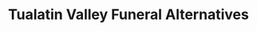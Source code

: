 ---
title: "Tualatin Valley Funeral Alternatives"
url: /beaverton/tualatin-valley-funeral-alternatives/
shop: funeral directors
---